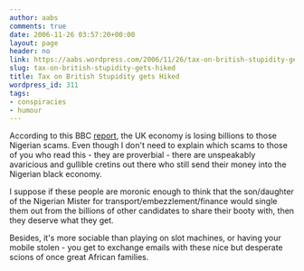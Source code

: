 ```yaml
---
author: aabs
comments: true
date: 2006-11-26 03:57:20+00:00
layout: page
header: no
link: https://aabs.wordpress.com/2006/11/26/tax-on-british-stupidity-gets-hiked/
slug: tax-on-british-stupidity-gets-hiked
title: Tax on British Stupidity gets Hiked
wordpress_id: 311
tags:
- conspiracies
- humour
---
```


According to this BBC [report](http://news.bbc.co.uk/go/rss/-/2/hi/business/6163700.stm), the UK economy is losing billions to those Nigerian scams. Even though I don't need to explain which scams to those of you who read this - they are proverbial - there are unspeakably avaricious and gullible cretins out there who still send their money into the Nigerian black economy.

I suppose if these people are moronic enough to think that the son/daughter of the Nigerian Mister for transport/embezzlement/finance would single them out from the billions of other candidates to share their booty with, then they deserve what they get.

Besides, it's more sociable than playing on slot machines, or having your mobile stolen - you get to exchange emails with these nice but desperate scions of once great African families.
